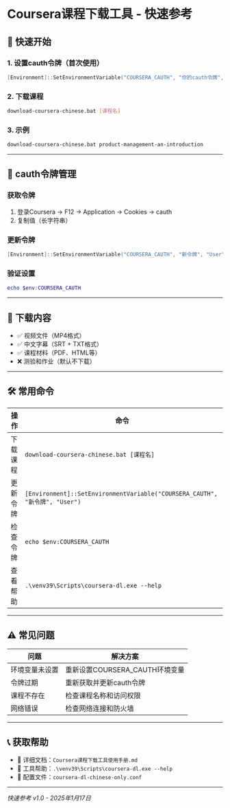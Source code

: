 # Coursera课程下载工具 - 快速参考

## 🚀 快速开始

### 1. 设置cauth令牌（首次使用）
```powershell
[Environment]::SetEnvironmentVariable("COURSERA_CAUTH", "你的cauth令牌", "User")
```

### 2. 下载课程
```bash
download-coursera-chinese.bat [课程名]
```

### 3. 示例
```bash
download-coursera-chinese.bat product-management-an-introduction
```

---

## 🔑 cauth令牌管理

### 获取令牌
1. 登录Coursera → F12 → Application → Cookies → cauth
2. 复制值（长字符串）

### 更新令牌
```powershell
[Environment]::SetEnvironmentVariable("COURSERA_CAUTH", "新令牌", "User")
```

### 验证设置
```powershell
echo $env:COURSERA_CAUTH
```

---

## 📁 下载内容

- ✅ 视频文件（MP4格式）
- ✅ 中文字幕（SRT + TXT格式）
- ✅ 课程材料（PDF、HTML等）
- ❌ 测验和作业（默认不下载）

---

## 🛠️ 常用命令

| 操作 | 命令 |
|------|------|
| 下载课程 | `download-coursera-chinese.bat [课程名]` |
| 更新令牌 | `[Environment]::SetEnvironmentVariable("COURSERA_CAUTH", "新令牌", "User")` |
| 检查令牌 | `echo $env:COURSERA_CAUTH` |
| 查看帮助 | `.\venv39\Scripts\coursera-dl.exe --help` |

---

## ⚠️ 常见问题

| 问题 | 解决方案 |
|------|----------|
| 环境变量未设置 | 重新设置COURSERA_CAUTH环境变量 |
| 令牌过期 | 重新获取并更新cauth令牌 |
| 课程不存在 | 检查课程名称和访问权限 |
| 网络错误 | 检查网络连接和防火墙 |

---

## 📞 获取帮助

- 📖 详细文档：`Coursera课程下载工具使用手册.md`
- 🔧 工具帮助：`.\venv39\Scripts\coursera-dl.exe --help`
- 📁 配置文件：`coursera-dl-chinese-only.conf`

---

*快速参考 v1.0 - 2025年1月17日*
